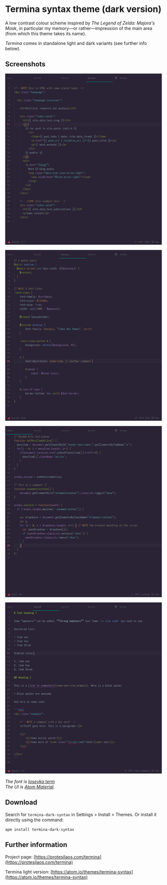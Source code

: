 # Termina syntax theme (dark version)

A low contrast colour scheme inspired by *The Legend of Zelda: Majora's Mask*, in particular my memory—or rather—impression of the main area (from which this theme takes its name).

*Termina* comes in standalone light and dark variants (see further info below).

## Screenshots

![termina dark screenshot html](https://raw.githubusercontent.com/protesilaos/prot16/master/termina/img/termina_dark_html.png)

![termina dark screenshot scss](https://raw.githubusercontent.com/protesilaos/prot16/master/termina/img/termina_dark_scss.png)

![termina dark screenshot js](https://raw.githubusercontent.com/protesilaos/prot16/master/termina/img/termina_dark_js.png)

![termina dark screenshot md](https://raw.githubusercontent.com/protesilaos/prot16/master/termina/img/termina_dark_md.png)

*The font is [Iosevka term](https://github.com/be5invis/Iosevka)*  
*The UI is [Atom Material](https://github.com/atom-material/atom-material-ui)*.

## Download

Search for `termina-dark-syntax` in Settings > Install > Themes. Or install it directly using the command:

```shell
apm install termina-dark-syntax
```

## Further information

Project page: [https://protesilaos.com/termina](https://protesilaos.com/termina)

Termina light version: [https://atom.io/themes/termina-syntax](https://atom.io/themes/termina-syntax)
